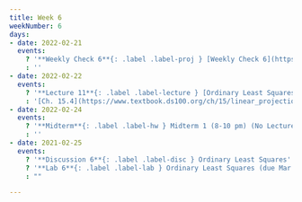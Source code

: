 ```yaml
---
title: Week 6
weekNumber: 6
days:
- date: 2022-02-21
  events:
    ? '**Weekly Check 6**{: .label .label-proj } [Weekly Check 6](https://forms.gle/7YojMSXvaxgRnE1s8) (due Feb 28)'
    : ''
- date: 2022-02-22
  events:
    ? '**Lecture 11**{: .label .label-lecture } [Ordinary Least Squares (Multiple Linear Regression)](lecture/lec11)'
    : '[Ch. 15.4](https://www.textbook.ds100.org/ch/15/linear_projection.html), [19.1](https://www.textbook.ds100.org/ch/19/mult_model.html)'
- date: 2022-02-24
  events:
    ? '**Midterm**{: .label .label-hw } Midterm 1 (8-10 pm) (No Lecture)'
    : ''
- date: 2021-02-25
  events:
    ? '**Discussion 6**{: .label .label-disc } Ordinary Least Squares'
    ? '**Lab 6**{: .label .label-lab } Ordinary Least Squares (due Mar 1)'
    : ""

---
```

